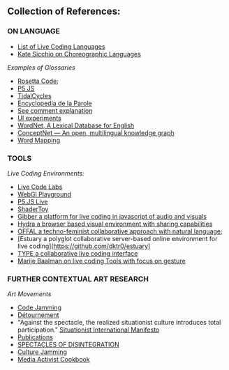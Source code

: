 ## Collection of References:

### ON LANGUAGE

* [List of Live Coding Languages](https://github.com/toplap/awesome-livecoding)
* [Kate Sicchio on Choreographic Languages](http://blog.sicchio.com/works/sound-choreographer-body-code/)

_Examples of Glossaries_

* [Rosetta Code](http://rosettacode.org/wiki/Rosetta_Code);
* [P5 JS](https://p5js.org/reference/)
* [TidalCycles](https://tidalcycles.org/index.php/All_the_functions)
* [Encyclopedia de la Parole](https://encyclopediedelaparole.org/fr)
* [See comment explanation](https://www.camposonico.net/)
* [UI experiments](https://visuwords.com/mourn)
* [WordNet, A Lexical Database for English](https://wordnet.princeton.edu/)
* [ConceptNet — An open, multilingual knowledge graph](http://conceptnet.io/)
* [Word Mapping](https://exploreat.acdh-dev.oeaw.ac.at/)

### TOOLS

_Live Coding Environments:_

* [Live Code Labs](https://livecodelab.net/index.html)
* [WebGl Playground](http://webglplayground.net/)
* [P5.JS Live](https://teddavis.org/p5live/)
* [ShaderToy](https://www.shadertoy.com/view/tlV3zy)
* [Gibber a platform for live coding in javascript of audio and visuals](https://gibber.cc/)
* [Hydra a browser based visual environment with sharing capabilities](https://hydra-editor-v1.glitch.me/)
* [OFFAL a techno-feminist collaborative approach with natural language](https://offal.github.io/);
* [Estuary a polyglot collaborative server-based online environment for live coding](https://github.com/dktr0/estuary]
* [TYPE  a collaborative live coding interface](https://typeensemble.wordpress.com/)
* [Marije Baalman on live coding Tools with focus on gesture ](https://marijebaalman.eu/projects/code-livecode-live.html)

### FURTHER CONTEXTUAL ART RESEARCH

_Art Movements_

* [Code Jamming](http://journal.media-culture.org.au/0612/03-brown.php)
* [Détournement](https://en.wikipedia.org/wiki/D%C3%A9tournement)
* "Against the spectacle, the realized situationist culture introduces total participation." [Situationist International Manifesto](https://monoskop.org/images/4/4d/Bolt_Jakobsen_eds_Cosmonauts_of_the_Future_Texts_from_the_Situationist_Movement_in_Scandinavia_and_Elsewhere.pdf#page=25)
* [Publications](https://monoskop.org/Situationist_Times)
* [SPECTACLES OF DISINTEGRATION](https://monoskop.org/images/b/b3/Wark_McKenzie_50_Years_of_Recuperation_of_the_Situationist_International.pdf#page=21)
* [Culture Jamming](https://en.wikipedia.org/wiki/Culture_jamming)
* [Media Activist Cookbook](https://monoskop.org/Media-activist_Cookbook)
